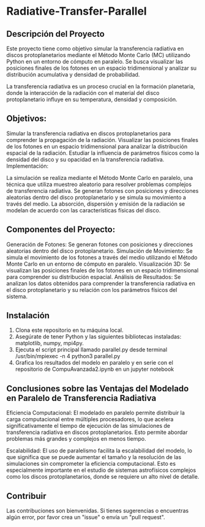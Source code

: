 # Radiative-Transfer-Parallel
## Descripción del Proyecto
Este proyecto tiene como objetivo simular la transferencia radiativa en discos protoplanetarios mediante el Método Monte Carlo (MC) utilizando Python en un entorno de cómputo en paralelo. Se busca visualizar las posiciones finales de los fotones en un espacio tridimensional y analizar su distribución acumulativa y densidad de probabilidad.

La transferencia radiativa es un proceso crucial en la formación planetaria, donde la interacción de la radiación con el material del disco protoplanetario influye en su temperatura, densidad y composición.

## Objetivos:

Simular la transferencia radiativa en discos protoplanetarios para comprender la propagación de la radiación.
Visualizar las posiciones finales de los fotones en un espacio tridimensional para analizar la distribución espacial de la radiación.
Estudiar la influencia de parámetros físicos como la densidad del disco y su opacidad en la transferencia radiativa.
Implementación:

La simulación se realiza mediante el Método Monte Carlo en paralelo, una técnica que utiliza muestreo aleatorio para resolver problemas complejos de transferencia radiativa. Se generan fotones con posiciones y direcciones aleatorias dentro del disco protoplanetario y se simula su movimiento a través del medio. La absorción, dispersión y emisión de la radiación se modelan de acuerdo con las características físicas del disco.

## Componentes del Proyecto:

Generación de Fotones: Se generan fotones con posiciones y direcciones aleatorias dentro del disco protoplanetario.
Simulación de Movimiento: Se simula el movimiento de los fotones a través del medio utilizando el Método Monte Carlo en un entorno de cómputo en paralelo.
Visualización 3D: Se visualizan las posiciones finales de los fotones en un espacio tridimensional para comprender su distribución espacial.
Análisis de Resultados: Se analizan los datos obtenidos para comprender la transferencia radiativa en el disco protoplanetario y su relación con los parámetros físicos del sistema.

## Instalación

1. Clona este repositorio en tu máquina local.
2. Asegúrate de tener Python y las siguientes bibliotecas instaladas: matplotlib, numpy, mpi4py.
3. Ejecuta el script principal llamado parallel.py desde terminal  /usr/bin/mpiexec -n 4 python3 parallel.py
4. Grafica los resultados del modelo en paralelo y en serie con el repositorio de CompuAvanzada2.ipynb en un jupyter notebook


## Conclusiones sobre las Ventajas del Modelado en Paralelo de Transferencia Radiativa

Eficiencia Computacional: El modelado en paralelo permite distribuir la carga computacional entre múltiples procesadores, lo que acelera significativamente el tiempo de ejecución de las simulaciones de transferencia radiativa en discos protoplanetarios. Esto permite abordar problemas más grandes y complejos en menos tiempo.

Escalabilidad: El uso de paralelismo facilita la escalabilidad del modelo, lo que significa que se puede aumentar el tamaño y la resolución de las simulaciones sin comprometer la eficiencia computacional. Esto es especialmente importante en el estudio de sistemas astrofísicos complejos como los discos protoplanetarios, donde se requiere un alto nivel de detalle.

## Contribuir
Las contribuciones son bienvenidas. Si tienes sugerencias o encuentras algún error, por favor crea un "issue" o envía un "pull request".
